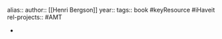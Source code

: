 alias::
author:: [[Henri Bergson]]
year::
tags:: book #keyResource #iHaveit
rel-projects:: #AMT



-
